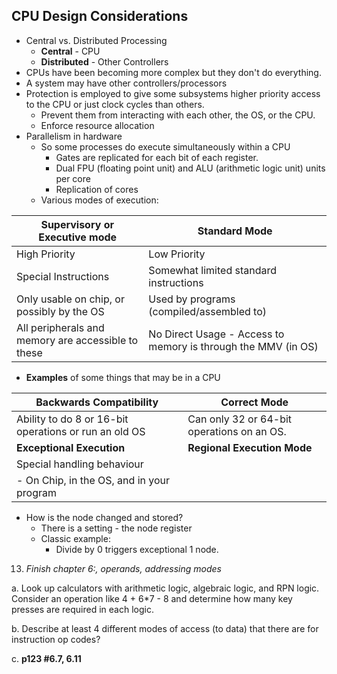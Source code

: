## CPU Design Considerations
- Central vs. Distributed Processing
	- **Central** - CPU
	- **Distributed** - Other Controllers
- CPUs have been becoming more complex but they don't do everything.
- A system may have other controllers/processors
- Protection is employed to give some subsystems higher priority access to the CPU or just clock cycles than others.
	- Prevent them from interacting with each other, the OS, or the CPU.
	- Enforce resource allocation
- Parallelism in hardware
	- So some processes do execute simultaneously within a CPU
		- Gates are replicated for each bit of each register.
		- Dual FPU (floating point unit) and ALU (arithmetic logic unit) units per core
		- Replication of cores
	- Various modes of execution:

| Supervisory or Executive mode                      | Standard Mode                                                 |
| -------------------------------------------------- | ------------------------------------------------------------- |
| High Priority                                      | Low Priority                                                  |
| Special Instructions                               | Somewhat limited standard instructions                        |
| Only usable on chip, or possibly by the OS         | Used by programs (compiled/assembled to)                      |
| All peripherals and memory are accessible to these | No Direct Usage - Access to memory is through the MMV (in OS) |
- **Examples** of some things that may be in a CPU

| Backwards Compatibility                               | Correct Mode                               |
| ----------------------------------------------------- | ------------------------------------------ |
| Ability to do 8 or 16-bit operations or run an old OS | Can only 32 or 64-bit operations on an OS. |
| **Exceptional Execution**                             | **Regional Execution Mode**                |
| Special handling behaviour                            |                                            |
| - On Chip, in the OS, and in your program             |                                            |
- How is the node changed and stored?
	- There is a setting - the node register
	- Classic example:
		- Divide by 0 triggers exceptional 1 node.











13. _Finish chapter 6:, operands, addressing modes_

a. Look up calculators with arithmetic logic, algebraic logic, and RPN logic. Consider an operation like 4 + 6*7 - 8 and determine how many key presses are required in each logic.

b. Describe at least 4 different modes of access (to data) that there are for instruction op codes?

c. **p123 #6.7, 6.11**